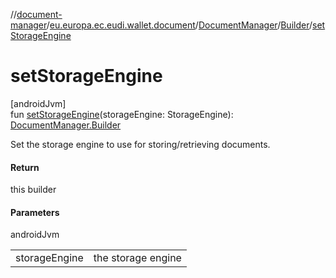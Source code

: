 //[document-manager](../../../../index.md)/[eu.europa.ec.eudi.wallet.document](../../index.md)/[DocumentManager](../index.md)/[Builder](index.md)/[setStorageEngine](set-storage-engine.md)

# setStorageEngine

[androidJvm]\
fun [setStorageEngine](set-storage-engine.md)(storageEngine:
StorageEngine): [DocumentManager.Builder](index.md)

Set the storage engine to use for storing/retrieving documents.

#### Return

this builder

#### Parameters

androidJvm

|               |                    |
|---------------|--------------------|
| storageEngine | the storage engine |
